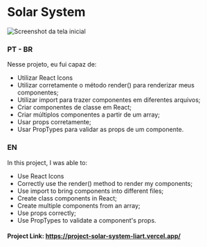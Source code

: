 # Solar System

![Screenshot da tela inicial](solar_system.gif)

### PT - BR

Nesse projeto, eu fui capaz de:

- Utilizar React Icons
- Utilizar corretamente o método render() para renderizar meus componentes;
- Utilizar import para trazer componentes em diferentes arquivos;
- Criar componentes de classe em React;
- Criar múltiplos componentes a partir de um array;
- Usar props corretamente;
- Usar PropTypes para validar as props de um componente.

### EN

In this project, I was able to:

- Use React Icons
- Correctly use the render() method to render my components;
- Use import to bring components into different files;
- Create class components in React;
- Create multiple components from an array;
- Use props correctly;
- Use PropTypes to validate a component's props.

#### Project Link: https://project-solar-system-liart.vercel.app/
